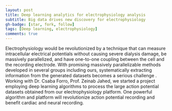 ```yaml
---
layout: post
title: Deep learning analytics for electrophysiology analysis
subtitle: Big data drives new discovery for electrophysiology
gh-badge: [star, fork, follow]
tags: [Deep learning, electrophysiology]
comments: true
---
```

Electrophysiology would be revolutionized by a technique that can measure intracellular electrical potentials without causing severe dialysis damage, be massively parallelized, and have one-to-one coupling between the cell and the recording electrode. With promising massively parallelizable methods developed in several groups including ours, systematically extracting information from the generated datasets becomes a serious challenge . Working with Dr. Csaba Forro, Prof. Zeinab Jahed, we started a project employing deep learning algorithms to process the large action potential datasets obtained from our electrophysiology platform. One powerful algorithm and platform will revolutionize action potential recording and benefit cardiac and neural recording. 

<!-- This is a demo post to show you how to write blog posts with markdown.  I strongly encourage you to [take 5 minutes to learn how to write in markdown](https://markdowntutorial.com/) - it'll teach you how to transform regular text into bold/italics/headings/tables/etc.

**Here is some bold text**

## Here is a secondary heading

Here's a useless table:

| Number | Next number | Previous number |
| :------ |:--- | :--- |
| Five | Six | Four |
| Ten | Eleven | Nine |
| Seven | Eight | Six |
| Two | Three | One |


How about a yummy crepe?

![Crepe](https://s3-media3.fl.yelpcdn.com/bphoto/cQ1Yoa75m2yUFFbY2xwuqw/348s.jpg)

It can also be centered!

![Crepe](https://s3-media3.fl.yelpcdn.com/bphoto/cQ1Yoa75m2yUFFbY2xwuqw/348s.jpg){: .mx-auto.d-block :}

Here's a code chunk:

~~~
var foo = function(x) {
  return(x + 5);
}
foo(3)
~~~

And here is the same code with syntax highlighting:

```javascript
var foo = function(x) {
  return(x + 5);
}
foo(3)
```

And here is the same code yet again but with line numbers:

{% highlight javascript linenos %}
var foo = function(x) {
  return(x + 5);
}
foo(3)
{% endhighlight %}

## Boxes
You can add notification, warning and error boxes like this:

### Notification

{: .box-note}
**Note:** This is a notification box.

### Warning

{: .box-warning}
**Warning:** This is a warning box.

### Error

{: .box-error}
**Error:** This is an error box. -->
